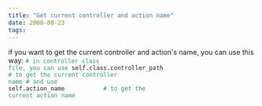 ```yaml
---
title: "Get current controller and action name"
date: 2008-08-23
tags:
---
```


if you want to get the current controller and action's name, you can use this way:
<code><span style="color: #339966;"># in controller class file, you can use</span>
self.class.controller_path <span style="color: #339966;"># to get the current controller name</span>
<span style="color: #339966;"># and use</span>
self.action_name                      <span style="color: #339966;"># to get the current action name</span></code>

